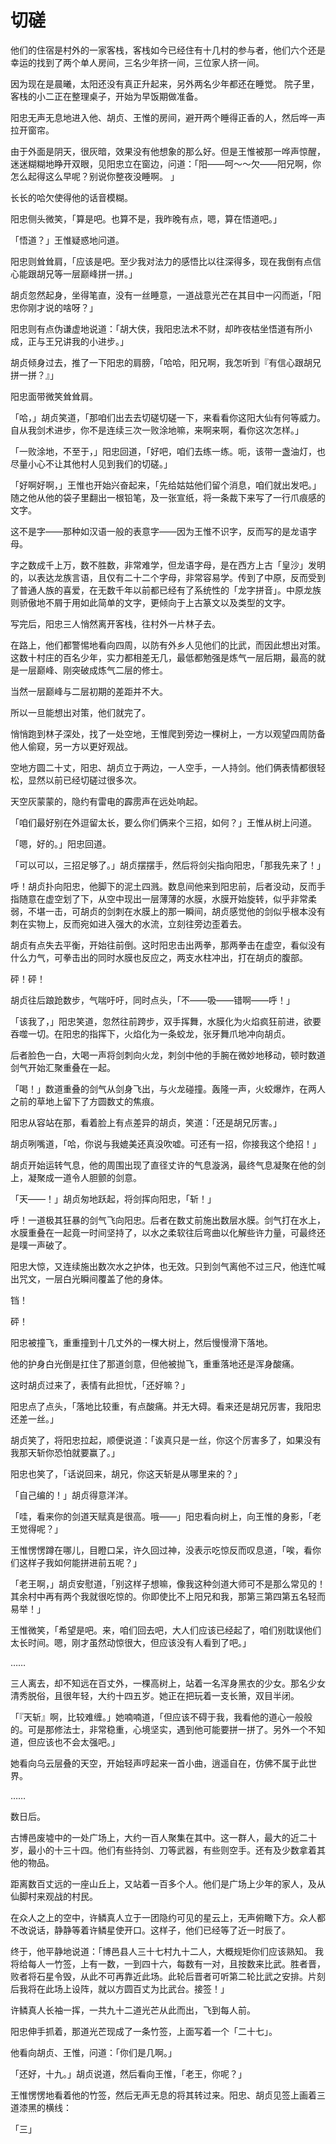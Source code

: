 
# 切磋

他们的住宿是村外的一家客栈，客栈如今已经住有十几村的参与者，他们六个还是幸运的找到了两个单人房间，三名少年挤一间，三位家人挤一间。

因为现在是晨曦，太阳还没有真正升起来，另外两名少年都还在睡觉。 院子里，客栈的小二正在整理桌子，开始为早饭期做准备。

阳忠无声无息地进入他、胡贞、王惟的房间，避开两个睡得正香的人，然后哗一声拉开窗帘。

由于外面是阴天，很灰暗，效果没有他想象的那么好。但是王惟被那一哗声惊醒，迷迷糊糊地睁开双眼，见阳忠立在窗边，问道：「阳——呵～～欠——阳兄啊，你怎么起得这么早呢？别说你整夜没睡啊。 」

长长的哈欠使得他的话音模糊。

阳忠侧头微笑，「算是吧。也算不是，我昨晚有点，嗯，算在悟道吧。」

「悟道？」王惟疑惑地问道。

阳忠则耸耸肩，「应该是吧。至少我对法力的感悟比以往深得多，现在我倒有点信心能跟胡兄等一层巅峰拼一拼。」

胡贞忽然起身，坐得笔直，没有一丝睡意，一道战意光芒在其目中一闪而逝，「阳忠你刚才说的啥呀？」

阳忠则有点伪谦虚地说道：「胡大侠，我阳忠法术不财，却昨夜枯坐悟道有所小成，正与王兄讲我的小进步。」

胡贞倾身过去，推了一下阳忠的肩膀，「哈哈，阳兄啊，我怎听到『有信心跟胡兄拼一拼？』」

阳忠面带微笑耸耸肩。

「哈，」胡贞笑道，「那咱们出去去切磋切磋一下，来看看你这阳大仙有何等威力。自从我剑术进步，你不是连续三次一败涂地嘛，来啊来啊，看你这次怎样。」

「一败涂地，不至于，」阳忠回道，「好吧，咱们去练一练。呃，该带一盏油灯，也尽量小心不让其他村人见到我们的切磋。」

「好啊好啊，」王惟也开始兴奋起来，「先给姑姑他们留个消息，咱们就出发吧。」随之他从他的袋子里翻出一根铅笔，及一张宣纸，将一条裁下来写了一行爪痕感的文字。

这不是字——那种如汉语一般的表意字——因为王惟不识字，反而写的是龙语字母。

字之数成千上万，数不胜数，非常难学，但龙语字母，是在西方上古「皇沙」发明的，以表达龙族言语，且仅有二十二个字母，非常容易学。传到了中原，反而受到了普通人族的喜爱，在无数千年以前都已经有了系统性的「龙字拼音」。中原龙族则骄傲地不屑于用如此简单的文字，更倾向于上古篆文以及类型的文字。

写完后，阳忠三人悄然离开客栈，往村外一片林子去。

在路上，他们都警惕地看向四周，以防有外乡人见他们的比武，而因此想出对策。这数十村庄的百名少年，实力都相差无几，最低都勉强是炼气一层后期，最高的就是一层巅峰、刚突破成炼气二层的修士。

当然一层巅峰与二层初期的差距并不大。

所以一旦能想出对策，他们就完了。

悄悄跑到林子深处，找了一处空地，王惟爬到旁边一棵树上，一方以观望四周防备他人偷窥，另一方以更好观战。

空地方圆二十丈，阳忠、胡贞立于两边，一人空手，一人持剑。他们俩表情都很轻松，显然以前已经切磋过很多次。

天空灰蒙蒙的，隐约有雷电的霹雳声在远处响起。

「咱们最好别在外逗留太长，要么你们俩来个三招，如何？」王惟从树上问道。

「嗯，好的。」阳忠回道。

「可以可以，三招足够了。」胡贞摆摆手，然后将剑尖指向阳忠，「那我先来了！」

呼！胡贞扑向阳忠，他脚下的泥土四溅。数息间他来到阳忠前，后者没动，反而手指随意在虚空划了下，从空中现出一层薄薄的水膜，水膜开始旋转，似乎非常柔弱，不堪一击，可胡贞的剑刺在水膜上的那一瞬间，胡贞感觉他的剑似乎根本没有刺在实物上，反而宛如进入强大的水流，立刻往旁边歪着去。

胡贞有点失去平衡，开始往前倒。这时阳忠击出两拳，那两拳击在虚空，看似没有什么力气，可拳击出的同时水膜也反应之，两支水柱冲出，打在胡贞的腹部。

砰！砰！

胡贞往后踉跄数步，气喘吁吁，同时点头，「不——吸——错啊——呼！」

「该我了，」阳忠笑道，忽然往前跨步，双手挥舞，水膜化为火焰疯狂前进，欲要吞噬一切。在阳忠的指挥下，火焰化为一条蛟龙，张牙舞爪地冲向胡贞。

后者脸色一白，大喝一声将剑刺向火龙，刺剑中他的手腕在微妙地移动，顿时数道剑气开始汇聚重叠在一起。

「喝！」数道重叠的剑气从剑身飞出，与火龙碰撞。轰隆一声，火蛟爆炸，在两人之前的草地上留下了方圆数丈的焦痕。

阳忠从容站在那，看着脸上有点差异的胡贞，笑道：「还是胡兄厉害。」

胡贞咧嘴道，「哈，你说与我媲美还真没吹嘘。可还有一招，你接我这个绝招！」

胡贞开始运转气息，他的周围出现了直径丈许的气息漩涡，最终气息凝聚在他的剑上，凝聚成一道令人胆颤的剑意。

「天——！」胡贞匆地跃起，将剑挥向阳忠，「斩！」

呼！一道极其狂暴的剑气飞向阳忠。后者在数丈前施出数层水膜。剑气打在水上，水膜重叠在一起竟一时间坚持了，以水之柔软往后弯曲以化解些许力量，可最终还是噗一声破了。

阳忠大惊，又连续施出数次水之护体，也无效。只到剑气离他不过三尺，他连忙喊出咒文，一层白光瞬间覆盖了他的身体。

铛！

砰！

阳忠被撞飞，重重撞到十几丈外的一棵大树上，然后慢慢滑下落地。

他的护身白光倒是扛住了那道剑意，但他被抛飞，重重落地还是浑身酸痛。

这时胡贞过来了，表情有此担忧，「还好嘛？」

阳忠点了点头，「落地比较重，有点酸痛。并无大碍。看来还是胡兄厉害，我阳忠还差一丝。」

胡贞笑了，将阳忠拉起，顺便说道：「诶真只是一丝，你这个厉害多了，如果没有我那天斩你恐怕就要赢了。」

阳忠也笑了，「话说回来，胡兄，你这天斩是从哪里来的？」

「自己编的！」胡贞得意洋洋。

「哇，看来你的剑道天赋真是很高。哦——」阳忠看向树上，向王惟的身影，「老王觉得呢？」

王惟愣愣蹲在哪儿，目瞪口呆，许久回过神，没表示吃惊反而叹息道，「唉，看你们这样子我如何能拼进前五呢？」

「老王啊，」胡贞安慰道，「别这样子想嘛，像我这种剑道大师可不是那么常见的！其余村中再有两个我就很吃惊的。你即使比不上阳兄和我，那第三第四第五名轻而易举！」

王惟微笑，「希望是吧。来，咱们回去吧，大人们应该已经起了，咱们别耽误他们太长时间。嗯，刚才虽然动惊很大，但应该没有人看到了吧。」

……

三人离去，却不知远在百丈外，一棵高树上，站着一名浑身黑衣的少女。那名少女清秀脱俗，且很年轻，大约十四五岁。她正在把玩着一支长箫，双目半闭。

「『天斩』啊，比较难缠。」她喃喃道，「但应该不碍于我，我看他的道心一般般的。可是那修法士，非常稳重，心境坚实，遇到他可能要拼一拼了。另外一个不知道，但应该也不会太强吧。」

她看向乌云层叠的天空，开始轻声哼起来一首小曲，逍遥自在，仿佛不属于此世界。

……

数日后。

古博邑废墟中的一处广场上，大约一百人聚集在其中。这一群人，最大的近二十岁，最小的十三十四。他们有些持剑、刀等武器，有些则空手。还有及少数拿着其他的物品。

距离数百丈远的一座山丘上，又站着一百多个人。他们是广场上少年的家人，及从仙脚村来观战的村民。

在众人之上的空中，许鳞真人立于一团隐约可见的星云上，无声俯瞰下方。众人都不改说话，静静等着许鳞星使开口。这样子，他们已经等了近一时辰了。

终于，他平静地说道：「博邑县人三十七村九十二人，大概规矩你们应该熟知。 我将给每人一竹签，上有一数，一到四十六，每数有一对，且按数来比武。胜者晋，败者将石星令毁，从此不可再靠近此场。此轮后晋者可听第二轮比武之安排。片刻后我将在此场上设阵，就以方圆百丈为比武台。接签！」

许鳞真人长袖一挥，一共九十二道光芒从此而出，飞到每人前。

阳忠伸手抓着，那道光芒现成了一条竹签，上面写着一个「二十七」。

他看向胡贞、王惟，问道：「你们是几啊。」

「还好，十九。」胡贞说道，然后看向王惟，「老王，你呢？」

王惟愣愣地看着他的竹签，然后无声无息的将其转过来。阳忠、胡贞见签上画着三道漆黑的横线：

「三」

    